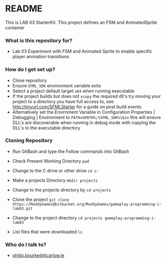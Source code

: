 # README #

This is LAB 03 StarterKit. This project defines an FSM and AnimatedSprite container


### What is this repository for? ###

* Lab 03 Experiment with FSM and Animated Sprite to enable specific player animation transitions

### How do I get set up? ###

* Clone repository
* Ensure `SFML_SDK` environment variable exits
* Select a project default target `x64` when running executable
* If the project builds but does not `xcopy` the required dll's try moving your project to a directory you have full access to, see http://tinyurl.com/SFMLStarter for a guide on post build events.
* Alternatively set the Envirnment Variable in Configuration Properties | Debugging | Environment to `PATH=%PATH%;%SFML_SDK%\bin` this will ensure DLL's are discoverable when running in debug mode with copying the DLL's to the executable directory

### Cloning Repository ###
* Run GitBash and type the Follow commands into GitBash

* Check Present Working Directory `pwd`

* Change to the C drive or other drive `cd c:`

* Make a projects Directory `mkdir projects`

* Change to the projects directory by `cd projects`

* Clone the project `git clone https://MuddyGames@bitbucket.org/MuddyGames/gameplay-programming-i-lab03.git`

* Change to the project directory `cd projects gameplay-programming-i-lab03`

* List files that were downloaded `ls`

### Who do I talk to? ###

* philip.bourke@itcarlow.ie
